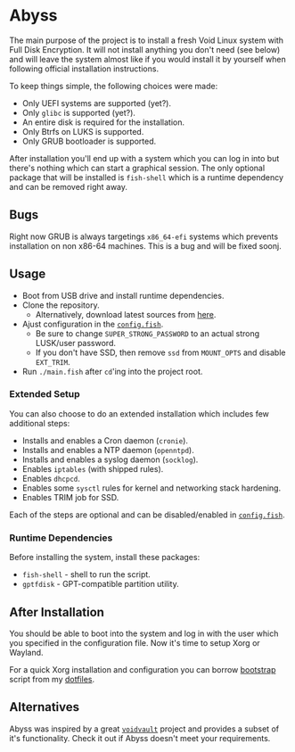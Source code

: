# Abyss

The main purpose of the project is to install a fresh Void Linux system with
Full Disk Encryption. It will not install anything you don't need (see below)
and will leave the system almost like if you would install it by yourself when
following official installation instructions.

To keep things simple, the following choices were made:

- Only UEFI systems are supported (yet?).
- Only `glibc` is supported (yet?).
- An entire disk is required for the installation.
- Only Btrfs on LUKS is supported.
- Only GRUB bootloader is supported.

After installation you'll end up with a system which you can log in into but 
there's nothing which can start a graphical session. The only optional package
that will be installed is `fish-shell` which is a runtime dependency and can be
removed right away.

## Bugs

Right now GRUB is always targetings `x86_64-efi` systems which prevents
installation on non x86-64 machines. This is a bug and will be fixed soonj.

## Usage

- Boot from USB drive and install runtime dependencies.
- Clone the repository.
  - Alternatively, download latest sources from [here](https://github.com/rabbitinspace/abyss/archive/master.zip).
- Ajust configuration in the [`config.fish`](config.fish).
  - Be sure to change `SUPER_STRONG_PASSWORD` to an actual strong LUSK/user password.
  - If you don't have SSD, then remove `ssd` from `MOUNT_OPTS` and disable `EXT_TRIM`.
- Run `./main.fish` after `cd`'ing into the project root.

### Extended Setup

You can also choose to do an extended installation which includes few additional
steps:

- Installs and enables a Cron daemon (`cronie`).
- Installs and enables a NTP daemon (`openntpd`).
- Installs and enables a syslog daemon (`socklog`).
- Enables `iptables` (with shipped rules).
- Enables `dhcpcd`.
- Enables some `sysctl` rules for kernel and networking stack hardening.
- Enables TRIM job for SSD.

Each of the steps are optional and can be disabled/enabled in [`config.fish`](config.fish).

### Runtime Dependencies

Before installing the system, install these packages:

- `fish-shell` - shell to run the script.
- `gptfdisk` - GPT-compatible partition utility.

## After Installation

You should be able to boot into the system and log in with the user which you
specified in the configuration file. Now it's time to setup Xorg or Wayland.

For a quick Xorg installation and configuration you can borrow [bootstrap](https://github.com/rabbitinspace/dotfiles/blob/master/bootstrap)
script from my [dotfiles](https://github.com/rabbitinspace/dotfiles).

## Alternatives

Abyss was inspired by a great [`voidvault`](https://github.com/atweiden/voidvault)
project and provides a subset of it's functionality. Check it out if Abyss 
doesn't meet your requirements. 
